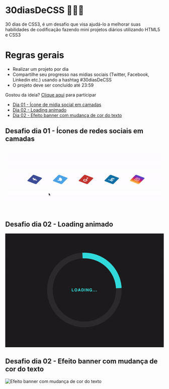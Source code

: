 # 30diasDeCSS 👩🏻‍💻

 30 dias de CSS3, é um desafio que visa ajudá-lo a melhorar suas habilidades de codificação fazendo mini projetos diários utilizando HTML5 e CSS3

# Regras gerais

* Realizar um projeto por dia
* Compartilhe seu progresso nas mídias sociais (Twitter, Facebook, Linkedin etc.) usando a hashtag #30diasDeCSS
* O projeto deve ser concluído até 23:59

Gostou da ideia? 
[Clique aqui](https://github.com/MilenaCarecho/30diasDeCSS/issues/1) para participar

* [Dia 01 - Ícone de mídia social em camadas](#day01)
* [Dia 02 - Loading animado](#day02)
* [Dia 02 - Efeito banner com mudança de cor do texto](#day03)

##  Desafio dia 01 - Ícones de redes sociais em camadas <a name="day01"></a>

![Redes sociais em camadas](./dia_1/social-media-sheets.gif)

##  Desafio dia 02 - Loading animado <a name="day02"></a>

![Loading animado](./dia_2/spinner.gif)

##  Desafio dia 02 - Efeito banner com mudança de cor do texto <a name="day03"></a>

![Efeito banner com mudança de cor do texto](./dia_3/marquee.gif)